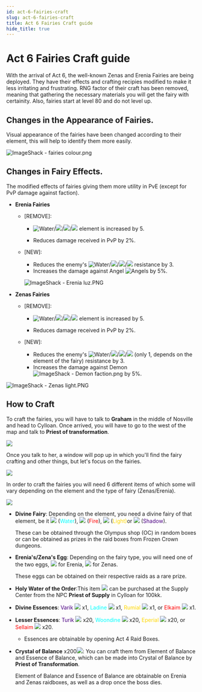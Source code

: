 ```yaml
---
id: act-6-fairies-craft
slug: act-6-fairies-craft
title: Act 6 Fairies Craft guide
hide_title: true
---
```


# Act 6 Fairies Craft guide
With the arrival of Act 6, the well-known Zenas and Erenia Fairies are being deployed. They have their effects and crafting recipies modified to make it less irritating and frustrating. RNG factor of their craft has been removed, meaning that gathering the necessary materials you will get the fairy with certainity. Also, fairies start at level 80 and do not level up.

## Changes in the Appearance of Fairies.
Visual appearance of the fairies have been changed according to their element, this will help to identify them more easily.

![ImageShack - fairies colour.png](https://imageshack.com/i/povhEe1wp)

## Changes in Fairy Effects.
The modified effects of fairies giving them more utility in PvE (except for PvP damage against faction).

- **Erenia Fairies**

	- [REMOVE]:
		- ![Water](https://nosapki.nostale.club/images/element2.png)/![](https://nosapki.nostale.club/images/element4.png)/![](https://nosapki.nostale.club/images/element3.png)/![](https://nosapki.nostale.club/images/element1.png) element is increased by 5. 
		
		- Reduces damage received in PvP by 2%.

	- [NEW]:
		- Reduces the enemy's ![Water](https://nosapki.nostale.club/images/element2.png)/![](https://nosapki.nostale.club/images/element4.png)/![](https://nosapki.nostale.club/images/element3.png)/![](https://nosapki.nostale.club/images/element1.png) resistance by 3.
		- Increases the damage against Angel ![Angels](https://imageshack.com/i/poXq7Rbhp) by 5%.
		
		![ImageShack - Erenia luz.PNG](https://imageshack.com/i/poNFCAntp) 

- **Zenas Fairies**

	- [REMOVE]:
		- ![Water](https://nosapki.nostale.club/images/element2.png)/![](https://nosapki.nostale.club/images/element4.png)/![](https://nosapki.nostale.club/images/element3.png)/![](https://nosapki.nostale.club/images/element1.png) element is increased by 5. 
		
		- Reduces damage received in PvP by 2%.
		
	- [NEW]:
		- Reduces the enemy's ![Water](https://nosapki.nostale.club/images/element2.png)/![](https://nosapki.nostale.club/images/element4.png)/![](https://nosapki.nostale.club/images/element3.png)/![](https://nosapki.nostale.club/images/element1.png)  (only 1, depends on the element of the fairy) resistance by 3.
		- Increases the damage against Demon ![ImageShack - Demon faction.png](https://imageshack.com/i/ponaTsoop) by 5%.
		

![ImageShack - Zenas light.PNG](https://imageshack.com/i/pniQeiAGp)

## How to Craft
To craft the fairies, you will have to talk to **Graham** in the middle of Nosville and head to Cylloan. Once arrived, you will have to go to the west of the map and talk to **Priest of transformation**.

![](https://imagizer.imageshack.com/img924/8355/gpAfZY.png)

Once you talk to her, a window will pop up in which you'll find the fairy crafting and other things, but let's focus on the fairies.

![](https://imagizer.imageshack.com/img923/316/72ZnwC.png)

In order to craft the fairies you will need 6 different items of which some will vary depending on the element and the type of fairy (Zenas/Erenia).

![](https://imagizer.imageshack.com/img923/9057/JI86tv.png)

- **Divine Fairy**: Depending on the element, you need a divine fairy of that element, be it ![](https://nosapki.nostale.club/images/Ikona/988.png) (<font color='cyan'>Water</font>), ![](https://nosapki.nostale.club/images/Ikona/987.png) (<font color='red'>Fire</font>), ![](https://nosapki.nostale.club/images/Ikona/989.png) (<font color='gold'>Light)</font>or ![](https://nosapki.nostale.club/images/Ikona/993.png) (<font color='indigo'>Shadow</font>).

	These can be obtained through the Olympus shop (OC) in random boxes or can be obtained as prizes in the raid boxes from Frozen Crown dungeons.
	
- **Erenia's/Zena's Egg**: Depending on the fairy type, you will need one of the two eggs, ![](https://nosapki.nostale.club/images/Ikona/2836.png) for Erenia, ![](https://nosapki.nostale.club/images/Ikona/2834.png) for Zenas.

	These eggs can be obtained on their respective raids as a rare prize.

- **Holy Water of the Order**:This item ![](https://nosapki.nostale.club/images/Ikona/1154.png) can be purchased at the Supply Center from the NPC **Priest of Supply** in Cylloan for 100kk.

- **Divine Essences**: <font color='indigo'> Varik </font>![](https://nosapki.nostale.club/images/Ikona/2849.png) x1, <font color='cyan'>  Ladine </font>![](https://nosapki.nostale.club/images/Ikona/2847.png) x1, <font color='gold'> Rumial </font>![](https://nosapki.nostale.club/images/Ikona/2848.png) x1, or <font color='red'>  Elkaim </font>![](https://nosapki.nostale.club/images/Ikona/2846.png) x1.

- **Lesser Essences**: <font color='indigo'> Turik </font>![](https://nosapki.nostale.club/images/Ikona/2845.png) x20, <font color='cyan'>Woondine </font>![](https://nosapki.nostale.club/images/Ikona/2843.png) x20, <font color='gold'>Eperial </font>![](https://nosapki.nostale.club/images/Ikona/2844.png) x20, or <font color='red'>  Sellaim </font>![](https://nosapki.nostale.club/images/Ikona/2842.png) x20. 

	- Essences are obtainable by opening Act 4 Raid Boxes.

- **Crystal of Balance** x200![](https://nosapki.nostale.club/images/Ikona/2755.png): You can craft them from Element of Balance and Essence of Balance, which can be made into Crystal of Balance by **Priest of Transformation**.

	 Element of Balance and Essence of Balance are obtainable on Erenia and Zenas raidboxes,  as well as a drop once the boss dies.